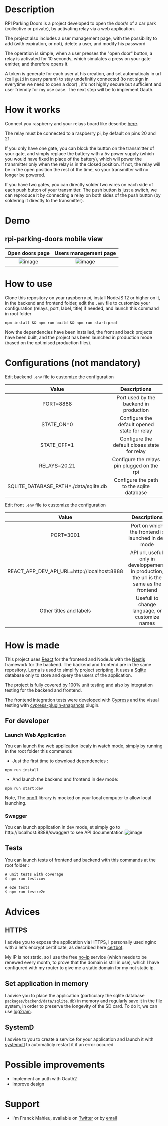 # Description

RPI Parking Doors is a project developed to open the door/s of a car park (collective or private), by activating relay
via a web application.

The project also includes a user management page, with the possibility to add (with expiration, or not), delete a user,
and modify his password

The operation is simple, when a user presses the "open door" button, a relay is activated for 10 seconds, which
simulates a press on your gate emitter, and therefore opens it.

A token is generate for each user at his creation, and set automaticaly in url (call `guid` in query param) to stay
undefinitly connected
(to not sign in everytime we need to open a door) , it's not highly secure but sufficient and user friendly for my use
case. The next step will be to implement Oauth.

# How it works

Connect you raspberry and your relays board like
describe [here](https://myhydropi.com/connecting-a-relay-board-to-a-raspberry-pi).

The relay must be connected to a raspberry pi, by default on pins 20 and 21.

If you only have one gate, you can block the button on the transmitter of your gate, and simply replace the battery with
a 5v power supply (which you would have fixed in place of the battery), which will power the transmitter only when the
relay is in the closed position. If not, the relay will be in the open position the rest of the time, so your
transmitter will no longer be powered.

If you have two gates, you can directly solder two wires on each side of each push button of your transmitter. The push
button is just a switch, we can reproduce it by connecting a relay on both sides of the push button
(by soldering it directly to the transmitter).

# Demo

## rpi-parking-doors mobile view

|              Open doors page               |            Users management page             |
| :----------------------------------------: | :------------------------------------------: |
| ![image](documentations/command-doors.png) | ![image](documentations/user-management.png) |

# How to use

Clone this repository on your raspberry pi, install NodeJS 12 or higher on it, in the backend and frontend folder, edit
the `.env` file to customize your configuration (relays, port, label, title) if needed, and launch this command in root
folder

```
npm install && npm run build && npm run start:prod
```

Now the dependencies have been installed, the front and back projects have been built, and the project has been launched
in production mode (based on the optimised production files).

# Configurations (not mandatory)

Edit backend `.env` file to customize the configuration

|                 Value                 |                 Descriptions                 |
| :-----------------------------------: | :------------------------------------------: |
|               PORT=8888               |    Port used by the backend in production    |
|              STATE_ON=0               | Configure the default opened state for relay |
|              STATE_OFF=1              | Configure the default closes state for relay |
|             RELAYS=20,21              | Configure the relays pin plugged on the rpi  |
| SQLITE_DATABASE_PATH=./data/sqlite.db |  Configure the path to the sqlite database   |

Edit front `.env` file to customize the configuration

|                    Value                    |                                        Descriptions                                        |
| :-----------------------------------------: | :----------------------------------------------------------------------------------------: |
|                  PORT=3001                  |                     Port on which the frontend is launched in dev mode                     |
| REACT_APP_DEV_API_URL=http://localhost:8888 | API url, usefull only in developpement, in production, the url is the same as the frontend |
|           Other titles and labels           |                       Usefull to change language, or customize names                       |

# How is made

This project uses [React](https://reactjs.org/) for the frontend and NodeJs with the [Nestjs](https://nestjs.com/)
framework for the backend. The backend and frontend are in the same repository.
[Lerna](https://github.com/lerna/lerna) is used to simplify project scripting. It uses
a [Sqlite](https://www.sqlite.org/index.html) database only to store and query the users of the application.

The project is fully covered by 100% unit testing and also by integration testing for the backend and frontend.

The frontend integration tests were developed with [Cypress](https://www.cypress.io/) and the visual testing with
[cypress-plugin-snapshots](https://github.com/meinaart/cypress-plugin-snapshots) plugin.

## For developer

### Launch Web Application

You can launch the web application localy in watch mode, simply by running in the root folder this commands

- Just the first time to download dependencies :

```
npm run install
```

- And launch the backend and frontend in dev mode:

```
npm run start:dev
```

Note, The [onoff](https://github.com/fivdi/onoff) library is mocked on your local computer to allow local launching.

### Swagger

You can launch application in dev mode, et simply go to http://localhost:8888/swagger/ to see API documentation
![image](documentations/swagger.png)

## Tests

You can launch tests of frontend and backend with this commands at the root folder :

```
# unit tests with coverage
$ npm run test:cov

# e2e tests
$ npm run test:e2e
```

# Advices

## HTTPS

I advise you to expose the application via HTTPS, I personally used nginx with a let's encrypt certificate, as described
here [certbot](https://certbot.eff.org/lets-encrypt/debianbuster-nginx).

My IP is not static, so I use the free [no-ip](https://www.noip.com/) service (which needs to be renewed every month, to
prove that the domain is still in use), which I have configured with my router to give me a static domain for my not
static ip.

## Set application in memory

I advise you to place the application (particulary the sqlite database `packages/backend/data/sqlite.db`) in memory and
regularly save it in the file system, in order to preserve the longevity of the SD card. To do it, we can
use [log2ram](https://github.com/azlux/log2ram).

## SystemD

I advise to you to create a service for your application and launch it
with [systemctl](https://wiki.archlinux.org/index.php/systemd) to automaticly restart it if an error occured

# Possible improvements

- Implement an auth with Oauth2
- Improve design

# Support

- I'm Franck Mahieu, available on [Twitter](https://twitter.com/Franck_Mahieu) or
  by [email](mailto:franck.mahieu59@gmail.com)
